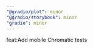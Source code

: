 ```yaml
---
"@gradio/plot": minor
"@gradio/storybook": minor
"gradio": minor
---
```


feat:Add mobile Chromatic tests

